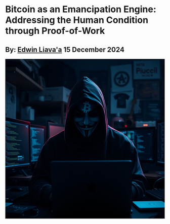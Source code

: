 # Bitcoin as an Emancipation Engine: Addressing the Human Condition through Proof-of-Work
## By: [Edwin Liava'a](https://github.com/EdwinLiavaa) 15 December 2024

<p align="center">
 <img width="800" src="https://github.com/EdwinLiavaa/liavaa.space/blob/main/blog/20241215/pic.png">
</p>


